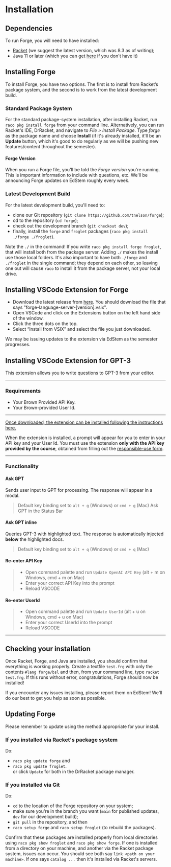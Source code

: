 # Installation

## Dependencies

To run Forge, you will need to have installed:

- [Racket](https://download.racket-lang.org/all-versions.html) (we suggest the latest version, which was 8.3 as of writing);
- Java 11 or later (which you can get [here](https://www.oracle.com/java/technologies/javase-downloads.html) if you don't have it)

## Installing Forge

To install Forge, you have two options. The first is to install from Racket’s package system, and the second is to work from the latest development build.

### Standard Package System

For the standard package-system installation, after installing Racket, run `raco pkg install forge` from your command line. Alternatively, you can run Racket's IDE, DrRacket, and navigate to _File > Install Package_. Type _forge_ as the package name and choose **Install** (if it's already installed, it'll be an **Update** button, which it's good to do regularly as we will be pushing new features/content throughout the semester).

#### Forge Version

When you run a Forge file, you'll be told the _Forge version_ you're running. This is important information to include with questions, etc. We'll be announcing Forge updates on EdStem roughly every week.

### Latest Development Build

For the latest development build, you'll need to:

- clone our Git repository (`git clone https://github.com/tnelson/forge`);
- cd to the repository (`cd forge`);
- check out the development branch (`git checkout dev`);
- finally, install the `forge` and `froglet` packages (`raco pkg install ./forge ./froglet`).

Note the `./` in the command! If you write `raco pkg install forge froglet`, that will install both from the package server. Adding `./` makes the install use those local folders. It's also important to have both `./forge` and `./froglet` in the single command; they depend on each other, so leaving one out will cause `raco` to install it from the package server, not your local drive.

## Installing VSCode Extension for Forge

- Download the latest release from [here](https://github.com/csci1710/forge-language-extension-vscode/releases/). You should download the file that says "forge-language-server-\[version].vsix".
- Open VSCode and click on the Extensions button on the left hand side of the window.
- Click the three dots on the top.
- Select “Install from VSIX” and select the file you just downloaded.

We may be issuing updates to the extension via EdStem as the semester progresses.

## Installing VSCode Extension for GPT-3

This extension allows you to write questions to GPT-3 from your editor. 

---
### Requirements

- Your Brown Provided API Key.
- Your Brown-provided User Id.

--- 

[Once downloaded, the extension can be installed following the instructions here.](https://code.visualstudio.com/docs/editor/extension-marketplace#_install-from-a-vsix)

When the extension is installed, a prompt will appear for you to enter in your API key and your User Id. You must use the extension **only with the API key provided by the course**, obtained from filling out the [responsible-use form](https://docs.google.com/forms/d/e/1FAIpQLSe18e5qNnaZm6JBMsAM3cNJiEC43ElsLyL6IJIN6U3WDOR1-w/viewform?usp=sf_link).

---


### Functionality
#### Ask GPT
Sends user input to GPT for processing. The response will appear in a modal.

> Default key binding set to `alt + g` (Windows) or `cmd + g` (Mac)
> Ask GPT in the Status Bar

#### Ask GPT inline
Queries GPT-3 with highlighted text. The response is automatically injected **below** the highlighted docs.

> Default key binding set to `alt + q` (Windows) or `cmd + q` (Mac)


#### Re-enter API Key

> - Open command palette and run `Update OpenAI API Key` (alt + m on Windows, cmd + m on Mac)
> - Enter your correct API Key into the prompt 
> - Reload VSCODE

#### Re-enter UserId

> - Open command palette and run `Update UserId` (alt + u on Windows, cmd + u on Mac)
> - Enter your correct UserId into the prompt 
> - Reload VSCODE
---


## Checking your installation

Once Racket, Forge, and Java are installed, you should confirm that everything is working properly. Create a textfile `test.frg` with only the contents `#lang forge/bsl` and then, from your command line, type `racket test.frg`. If this runs without error, congratulations, Forge should now be installed!

If you encounter any issues installing, please report them on EdStem! We'll do our best to get you help as soon as possible.

## Updating Forge

Please remember to update using the method appropriate for your install. 

### If you installed via Racket's package system

Do:
  *  `raco pkg update forge` and 
  *  `raco pkg update froglet`.  
or click `Update` for both in the DrRacket package manager.

### If you installed via Git 

Do:
  * `cd` to the location of the Forge repository on your system;
  * make sure you're in the branch you want (`main` for published updates, `dev` for our development build);
  * `git pull` in the repository, and then 
  * `raco setup forge` and `raco setup froglet` (to rebuild the packages). 

Confirm that these packages are installed properly from local directories using `raco pkg show froglet` and `raco pkg show forge`. If one is installed from a directory on your machine, and another via the Racket package system, issues can occur. You should see both say `link <path on your machine>`. If one says `catalog ...` then it's installed via Racket's servers. 
